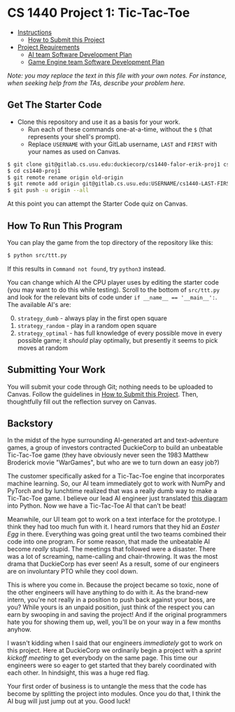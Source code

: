 # CS 1440 Project 1: Tic-Tac-Toe

*   [Instructions](./instructions/README.md)
    *   [How to Submit this Project](./instructions/How_To_Submit.md)
*   [Project Requirements](./instructions/Project_Requirements.md)
    *   [AI team Software Development Plan](./instructions/AI_Team_Plan.md)
    *   [Game Engine team Software Development Plan](./instructions/Engine_Team_Plan.md)


*Note: you may replace the text in this file with your own notes.  For instance, when seeking help from the TAs, describe your problem here.*


## Get The Starter Code

*   Clone this repository and use it as a basis for your work.
    *   Run each of these commands one-at-a-time, without the `$` (that represents your shell's prompt).
    *   Replace `USERNAME` with your GitLab username, `LAST` and `FIRST` with your names as used on Canvas.

```bash
$ git clone git@gitlab.cs.usu.edu:duckiecorp/cs1440-falor-erik-proj1 cs1440-proj1
$ cd cs1440-proj1
$ git remote rename origin old-origin
$ git remote add origin git@gitlab.cs.usu.edu:USERNAME/cs1440-LAST-FIRST-proj1
$ git push -u origin --all
```

At this point you can attempt the Starter Code quiz on Canvas.


## How To Run This Program

You can play the game from the top directory of the repository like this:

```bash
$ python src/ttt.py
```

If this results in `Command not found`, try `python3` instead.

You can change which AI the CPU player uses by editing the starter code (you may want to do this while testing).  Scroll to the bottom of `src/ttt.py` and look for the relevant bits of code under `if __name__ == '__main__':`.  The available AI's are:

0.  `strategy_dumb` - always play in the first open square
1.  `strategy_random` - play in a random open square
2.  `strategy_optimal` - has full knowledge of every possible move in every possible game; it *should* play optimally, but presently it seems to pick moves at random


## Submitting Your Work

You will submit your code through Git; nothing needs to be uploaded to Canvas. Follow the guidelines in [How to Submit this Project](./instructions/How_To_Submit.md). Then, thoughtfully fill out the reflection survey on Canvas.


## Backstory

In the midst of the hype surrounding AI-generated art and text-adventure games, a group of investors contracted DuckieCorp to build an unbeatable Tic-Tac-Toe game (they have obviously never seen the 1983 Matthew Broderick movie "WarGames", but who are we to turn down an easy job?)

The customer specifically asked for a Tic-Tac-Toe engine that incorporates machine learning.  So, our AI team immediately got to work with NumPy and PyTorch and by lunchtime realized that was a really dumb way to make a Tic-Tac-Toe game.  I believe our lead AI engineer just translated [this diagram](https://xkcd.com/832/) into Python.  Now we have a Tic-Tac-Toe AI that can't be beat!

Meanwhile, our UI team got to work on a text interface for the prototype.  I think they had too much fun with it.  I heard rumors that they hid an *Easter Egg* in there.  Everything was going great until the two teams combined their code into one program.  For some reason, that made the unbeatable AI become *really* stupid.  The meetings that followed were a disaster.  There was a lot of screaming, name-calling and chair-throwing.  It was the most drama that DuckieCorp has ever seen!  As a result, some of our engineers are on involuntary PTO while they cool down.

This is where you come in.  Because the project became so toxic, none of the other engineers will have anything to do with it.  As the brand-new intern, you're not really in a position to push back against your boss, are you?  While yours is an unpaid position, just think of the respect you can earn by swooping in and saving the project!  And if the original programmers hate you for showing them up, well, you'll be on your way in a few months anyhow.

I wasn't kidding when I said that our engineers *immediately* got to work on this project.  Here at DuckieCorp we ordinarily begin a project with a *sprint kickoff meeting* to get everybody on the same page.  This time our engineers were so eager to get started that they barely coordinated with each other.  In hindsight, this was a huge red flag.

Your first order of business is to untangle the mess that the code has become by splitting the project into modules.  Once you do that, I think the AI bug will just jump out at you.  Good luck!
